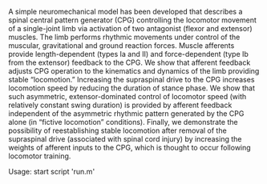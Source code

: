 A simple neuromechanical model has been developed that describes a spinal central pattern generator (CPG) controlling the locomotor movement of a single-joint limb via activation of two antagonist (flexor and extensor) muscles. The limb performs rhythmic movements under control of the muscular, gravitational and ground reaction forces. Muscle afferents provide length-dependent (types Ia and II) and force-dependent (type Ib from the extensor) feedback to the CPG. We show that afferent feedback adjusts CPG operation to the kinematics and dynamics of the limb providing stable “locomotion.” Increasing the supraspinal drive to the CPG increases locomotion speed by reducing the duration of stance phase. We show that such asymmetric, extensor-dominated control of locomotor speed (with relatively constant swing duration) is provided by afferent feedback independent of the asymmetric rhythmic pattern generated by the CPG alone (in “fictive locomotion” conditions). Finally, we demonstrate the possibility of reestablishing stable locomotion after removal of the supraspinal drive (associated with spinal cord injury) by increasing the weights of afferent inputs to the CPG, which is thought to occur following locomotor training.

Usage:
start script 'run.m'
